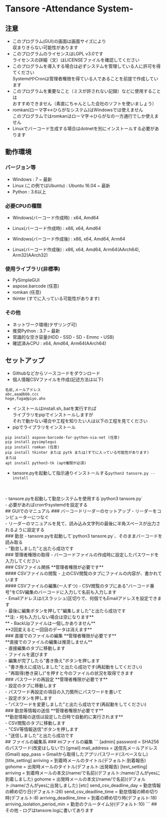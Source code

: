 # Tansore -Attendance System-
## 注意
- このプログラム(GUI)の画面は画面サイズにより<br/>
収まりきらない可能性があります<br/>
- このプログラムのライセンスはLGPL v3.0です<br/>
ライセンスの詳細（文）はLICENSEファイルを確認してください<br/>
- このプログラムを導入する場合は必ずシステムを管理している人に許可を得てください<br/>
SystemdやCronは管理者権限を得ている人であることを前提で作成しています<br/>
- このプログラムを重要なこと（ミスが許されない記録）などに使用することは<br/>
おすすめできません（素直にちゃんとした会社のソフトを使いましょう）<br/>
- romkan(ローマ字<->ひらがなシステム)はWindowsでは使えません<br/>
このプログラムではromkanはローマ字->ひらがなの一方通行でしか使えません<br/>
- Linuxでバーコード生成する場合はdotnetを別にインストールする必要があります<br/>
## 動作環境
### バージョン等
- Windows : 7 ~ 最新
- Linux (この例ではUbuntu) : Ubuntu 16.04 ~ 最新
- Python : 3.6以上
### 必要CPUの種類
- Windows(バーコード作成時) : x64, Amd64<br/>
- Linux(バーコード作成時) : x86, x64, Amd64<br/>

- Windows(バーコード作成後) : x86, x64, Amd64, Arm64<br/>
- Linux(バーコード作成後) : x86, x64, Amd64, Arm64(AArch64), Arm32(AArch32)<br/>
### 使用ライブラリ(非標準)
- PySimpleGUI<br/>
- aspose.barcode (任意)<br/>
- romkan (任意)
- tkinter (すでに入っている可能性があります)<br/>
### その他
- ネットワーク環境(テザリング可)<br/>
- 推奨Python : 3.7 ~ 最新
- 常識的な空き容量(HDD・SSD・SD・Emmc・USB)<br/>
- 確認済みCPU : x64, Amd64, Arm64(AArch64)<br/>
## セットアップ
- Githubなどからソースコードをダウンロード<br/>
- 個人情報CSVファイルを作成(記述方法は以下)<br/>
```
名前,メールアドレス
abc,aaa@bbb.ccc
hoge,fuga@piyo.aho
```
- インストールはinstall.sh,.batを実行すれば<br/>
ライブラリをpipでインストールしますが<br/>
それで動かない場合や工程を知りたい人は以下の工程を見てください
- pipでライブラリをインストール<br/>
```
pip install aspose-barcode-for-python-via-net (任意)
pip install pysimplegui
pip install romkan (任意)
pip install tkinter または pytk または(すでに入っている可能性があります)
または
apt install python3-tk (apt権限が必須)
```
- tansore.pyを起動して指示通りインストールする`python3 tansore.py --install`<br/>
<br/>
<br/>
- tansore.pyを起動して勤怠システムを使用する`python3 tansore.py`<br/>
- 必要があればcronやsystemdを設定する<br/>
## GUIでのマニュアル
### バーコードリーダーのセットアップ
- リーダーをコンピューターにつなぐ<br/>
- リーダーのマニュアルを見て、読み込み文字列の最後に半角スペースが出力されるように設定する<br/>
### 勤怠
- tansore.pyを起動して`python3 tansore.py`、そのままバーコードを読み取る<br/>
- "勤怠しました"と出たら成功です<br/>
### 管理者権限の取得
- バーコードファイルの作成時に設定したパスワードを入力してください<br/>
### CSVファイル関係
**管理者権限が必要です**<br/>
#### CSVファイルの閲覧
- 上のCSV閲覧のタブにファイルの内容が、書かれています<br/>
#### CSVファイルの編集(一人ずつ)
- CSV閲覧のタブにある"バーコード番号"をCSV編集のバーコードに入力して名前も入力します<br/>
- Emailアドレスは/(スラッシュ)区切りで、何個でもEmailアドレスを設定できます<br/>
- 最後に編集ボタンを押して"編集しました”と出たら成功です<br/>
**注:・何も入力しない場合は空になります**<br/>
**・BackUpファイルは一個しかありません**<br/>
**2回変えると一回目のデータは消えます**<br/>
### 直接でのファイルの編集
**管理者権限が必要です**<br/>
**直接でのファイルの編集は推奨しません**<br/>
- 直接編集のタブに移動します<br/>
- ファイルを選びます<br/>
- 編集が完了したら"書き換え"ボタンを押します<br/>
- "書き換えに成功しました"と出たら成功です(再起動をしてください)<br/>
- "再取得(巻き戻し)"を押すと今のファイルの状況を取得できます<br/>
### パスワードの再設定
**管理者権限が必要です**<br/>
- 設定のタブに移動します<br/>
- パスワード再設定の項目の入力箇所にパスワードを書いて<br/>
- 設定ボタンを押します<br/>
- "パスワードを変更しました"と出たら成功です(再起動をしてください)<br/>
### 勤怠等情報の送信
**管理者権限が必要です**<br/>
**勤怠情報の送信は設定した日時で自動的に実行されます**<br/>
- CSV閲覧のタブに移動します<br/>
- "CSV等情報送信"ボタンを押します<br/>
- "送信しました"と出たら成功です<br/>
## ファイルの編集系
### iniファイルの編集
```
[admin]
password = SHA256のパスワード(改変はしないで)
[gmail]
mail_address = 送信先メールアドレス(Gmail)
app_pass = Gmailから取得したアプリパスワード(スペースなし)
[title_setting]
arriving = 到着時メールのタイトル(デフォルト:到着報告)
gohome = 出発時メールのタイトル(デフォルト:出発報告)
[text_setting]
arriving = 到着時メールの本文(/name/で名前)(デフォルト:/name/さんがyesに到着しました)
gohome = 出発時メールの本文(/name/で名前)(デフォルト:/name/さんがyesに出発しました)
[etc]
send_csv_deadline_day = 勤怠情報の締め切り日(デフォルト:26)
send_csv_deadline_time = 勤怠情報の締め切り時(デフォルト:8)
arriving_deadline_time = 到着の締め切り時(デフォルト:18)
arriving_isolation_period_min = 勤怠のクルータイム分(デフォルト:10)
```
## その他
- ログはtansore.logに書いてあります</br>